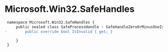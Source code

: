 # Microsoft.Win32.SafeHandles

``` diff
 namespace Microsoft.Win32.SafeHandles {
     public sealed class SafeProcessHandle : SafeHandleZeroOrMinusOneIsInvalid {
-        public override bool IsInvalid { get; }

     }
 }
```
